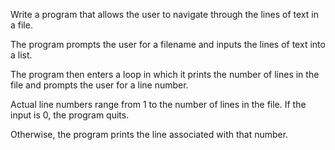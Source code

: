 Write a program that allows the user to navigate through the lines of text in a file.

The program prompts the user for a filename and inputs the lines of text into a list.

The program then enters a loop in which it prints the number of lines in the file and prompts the user for a line number.

Actual line numbers range from 1 to the number of lines in the file. If the input is 0, the program quits. 

Otherwise, the program prints the line associated with that number. 
